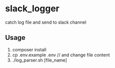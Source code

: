 # slack_logger
catch log file and send to slack channel

## Usage

1. composer install
2. cp .env.example .env // and change file content
3. ./log_parser.sh [file_name]
